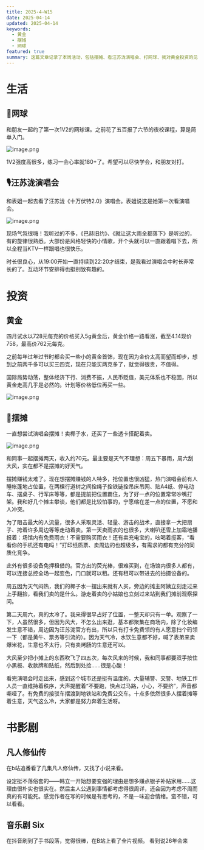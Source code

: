 ```yaml
---
title: 2025-4-W15
date: 2025-04-14
updated: 2025-04-14
keywords:
  - 黄金
  - 摆摊
  - 网球
featured: true
summary: 这篇文章记录了本周活动，包括摆摊、看汪苏泷演唱会、打网球、我对黄金投资的见解。
---
```


# 生活

## 🎾网球

和朋友一起约了第一次1V2的网球课。之前花了五百报了六节的夜校课程，算是简单入门。

![image.png](https://images.ygria.site/2025/04/a369ae144020e14d3f1322b81871c9f0.png)


1V2强度高很多，练习一会心率就180+了。希望可以尽快学会，和朋友对打。


## 🎙️汪苏泷演唱会

和表姐一起去看了汪苏泷《十万伏特2.0》演唱会。表姐说这是她第一次看演唱会。

![image.png](https://images.ygria.site/2025/04/5bb770f60dc9b5d265e3662f868cec23.png)

现场气氛很嗨！我听过的不多，《巴赫旧约》、《就让这大雨全都落下》是听过的，有的旋律很熟悉。大部份是风格轻快的小情歌，开个头就可以一直跟着唱下去，所以全程当KTV一样跟唱也很快乐。

时长很良心，从19:00开始一直持续到22:20才结束，是我看过演唱会中时长非常长的了。互动环节安排得也挺别致有趣的。


# 投资

## 黄金

四月试水以728元每克的价格买入5g黄金后，黄金价格一路看涨，截至4.14现价758，最高价762元每克。

之前每年过年过节时都会买一些小的黄金首饰，现在因为金价太高而望而却步，想到之前两千多可以买三四克，现在只能买两克多了，就觉得很贵，不值得。

国际局势动荡，整体经济下行、消费不振，人民币贬值，美元体系也不稳固，所以黄金走高几乎是必然的。计划等价格低位再买一些。

![image.png](https://images.ygria.site/2025/04/c2db9c169fdbba8b276221e99b5c5599.png)

## 💸摆摊

一直想尝试演唱会摆摊！卖椰子水，还买了一些透卡搭配着卖。

![image.png](https://images.ygria.site/2025/04/9c4253dd5ff8e5ff8f7718c6a550de4e.png)

和同事一起摆摊两天，收入约70元。最主要是天气不理想：周五下暴雨，周六刮大风，实在都不是摆摊的好天气。

摆摊赚钱太难了。现在想摆摊赚钱的人特多，抢位置也很凶猛，热门演唱会前有人睡帐篷地占位置，在两棵行道树之间拴绳子拴铁链拴吊床吊网、贴A4纸、停电动车、摆桌子、行军床等等，都是提前把位置霸住，为了好一点的位置常常吵嘴打架。我和好几个摊主攀谈，他们都是比较怕事的，宁愿缩在差一点的位置，不愿和人冲突。

为了阻击最大的人流量，很多人采取灵活、轻量、游击的战术，直接拿一大把扇子、挎着许多周边等等走动着卖。第一天卖雨衣的也很多，大喇叭还雪上加霜地播报着：场馆内有免费雨衣！不需要购买雨衣！还有卖充电宝的，吆喝着揽客，“看看你的手机还有电吗！”打印纸质票、卖周边的也超级多，有需求的都有充分的同质化竞争。

此外有很多设备免押租借的。官方出的荧光棒，很难买到，在场馆内很多人都有，可以连接总控全场一起变色，门口就可以租。还有租可以带进去的拍摄设备的。

周五因为天气闷热，我们的椰子水一摆出来就有人买，旁边的摊主阿姨立刻走过来上手翻捡，看我们卖的是什么。游走着卖的小姑娘也立刻过来站到我们摊前观察探问。

第二天周六，真的太冷了。我来得很早占好了位置，一整天却只有一单。观察了一下，人虽然很多，但因为风大，不怎么出来逛，基本都聚集在商场内，除了化妆编发生意不错，周边因为汪苏泷官方有出，所以只有打卡免费领的有人愿意扫个码领一下（都是黄牛、票务等引流的）。因为天气冷，水饮生意都不好，喊了表弟来卖爆米花，生意也不太行，只有卖烤肠的生意还可以。

大风至少把小摊上的东西吹飞了四五次，每次风来的时候，我和同事都要双手按住小黑板、收款牌和贴纸，然后到处捡……很是心酸！

看完演唱会时走出来，感到这个城市还是挺有温度的。大量辅警、交警、地铁工作人员一直维持着秩序，大声提醒着“不要跑，快点过马路，小心，不要挤”，声音都嘶哑了。有免费的接驳车摆渡到地铁站和免费公交车。十点多依然很多人摆着摊等着生意，天气这么冷，大家都是努力奔着生活呀。

# 书影剧

## 凡人修仙传

在b站追番看了几集凡人修仙传，又找了小说来看。

设定挺不落俗套的——韩立一开始想要变强的理由是想多赚点银子补贴家用……这理由很朴实也很实在。然后主人公遇到事情都考虑得很周详，还会因为考虑不周而真的有可能死。感觉作者在写的时候是有思考的，不是一味迎合情绪。蛮不错，可以看看。

## 音乐剧 Six

在抖音刷到了手书段落，觉得很棒，在B站上看了全片视频。
看到说26年会来